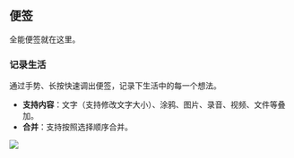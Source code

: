 ## 便签
全能便签就在这里。

### 记录生活

通过手势、长按快速调出便签，记录下生活中的每一个想法。

* **支持内容**：文字（支持修改文字大小）、涂鸦、图片、录音、视频、文件等叠加。
* **合并**：支持按照选择顺序合并。

![](http://ww1.sinaimg.cn/large/6b1dd0a7ly1fzrd46g7t8j20u01fcq4m.jpg)
